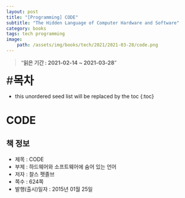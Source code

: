 ```yaml
---
layout: post
title: "[Programming] CODE"
subtitle: "The Hidden Language of Computer Hardware and Software"
category: books
tags: tech programming
image:
    path: /assets/img/books/tech/2021/2021-03-28/code.png
---
```


> “**읽은 기간 : 2021-02-14 ~ 2021-03-28**”

<span style="font-size:30px;">\#**목차**</span>
* this unordered seed list will be replaced by the toc
{:toc}

# CODE

## 책 정보
- 제목 : CODE
- 부제 : 하드웨어와 소프트웨어에 숨어 있는 언어
- 저자 : 찰스 펫졸브
- 쪽수 : 624쪽
- 발행(출시)일자 : 2015년 01월 25일 